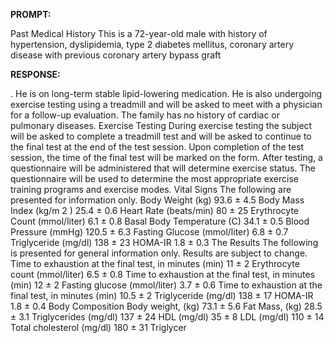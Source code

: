 **PROMPT:**

Past Medical History This is a 72-year-old male with history of hypertension, dyslipidemia, type 2 diabetes mellitus, coronary artery disease with previous coronary artery bypass graft

**RESPONSE:**

 . He is on long-term stable lipid-lowering medication. He is also undergoing exercise testing using a treadmill and will be asked to meet with a physician for a follow-up evaluation. The family has no history of cardiac or pulmonary diseases.  Exercise Testing During exercise testing the subject will be asked to complete a treadmill test and will be asked to continue to the final test at the end of the test session. Upon completion of the test session, the time of the final test will be marked on the form. After testing, a questionnaire will be administered that will determine exercise status. The questionnaire will be used to determine the most appropriate exercise training programs and exercise modes.  Vital Signs The following are presented for information only.  Body Weight (kg) 93.6 ± 4.5 Body Mass Index (kg/m 2 ) 25.4 ± 0.6 Heart Rate (beats/min) 80 ± 25 Erythrocyte Count (mmol/liter) 6.1 ± 0.8 Basal Body Temperature (C) 34.1 ± 0.5 Blood Pressure (mmHg) 120.5 ± 6.3 Fasting Glucose (mmol/liter) 6.8 ± 0.7 Triglyceride (mg/dl) 138 ± 23 HOMA-IR 1.8 ± 0.3  The Results The following is presented for general information only. Results are subject to change.  Time to exhaustion at the final test, in minutes (min) 11 ± 2  Erythrocyte count (mmol/liter) 6.5 ± 0.8  Time to exhaustion at the final test, in minutes (min) 12 ± 2  Fasting glucose (mmol/liter) 3.7 ± 0.6  Time to exhaustion at the final test, in minutes (min) 10.5 ± 2  Triglyceride (mg/dl) 138 ± 17  HOMA-IR 1.8 ± 0.4  Body Composition  Body weight, (kg) 73.1 ± 5.6  Fat Mass, (kg) 28.5 ± 3.1  Triglycerides (mg/dl) 137 ± 24  HDL (mg/dl) 35 ± 8  LDL (mg/dl) 110 ± 14  Total cholesterol (mg/dl) 180 ± 31  Triglycer